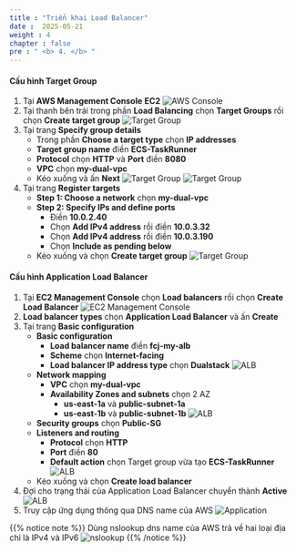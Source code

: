 ```yaml
---
title : "Triển khai Load Balancer"
date :  2025-05-21 
weight : 4
chapter : false
pre : " <b> 4. </b> "
---
```


#### Cấu hình Target Group
1. Tại **AWS Management Console** **EC2**
    ![AWS Console](/images/4-Setup-Application-Load-Balancer/0001-AWSConsole.png)
2. Tại thanh bên trái trong phần **Load Balancing** chọn **Target Groups** rồi chọn **Create target group**
    ![Target Group](/images/4-Setup-Application-Load-Balancer/0002-CreateTargetGroup.png)
3. Tại trang **Specify group details**
    - Trong phần **Choose a target type** chọn **IP addresses**
    - **Target group name** điền **ECS-TaskRunner**
    - **Protocol** chọn **HTTP** và **Port** điền **8080**
    - **VPC** chọn **my-dual-vpc**
    - Kéo xuống và ấn **Next**
    ![Target Group](/images/4-Setup-Application-Load-Balancer/0003-CreateTargetGroup.png)
    ![Target Group](/images/4-Setup-Application-Load-Balancer/0004-CreateTargetGroup.png)
4. Tại trang **Register targets** 
    - **Step 1: Choose a network** chọn **my-dual-vpc**
    - **Step 2: Specify IPs and define ports**
      - Điền **10.0.2.40**
      - Chọn **Add IPv4 address** rồi điền **10.0.3.32**
      - Chọn **Add IPv4 address** rồi điền **10.0.3.190**
      - Chọn **Include as pending below**
    - Kéo xuống và chọn **Create target group**
    ![Target Group](/images/4-Setup-Application-Load-Balancer/0005-CreateTargetGroup.png)
#### Cấu hình Application Load Balancer
1. Tại **EC2 Management Console** chọn **Load balancers** rồi chọn **Create Load Balancer**
    ![EC2 Management Console](/images/4-Setup-Application-Load-Balancer/0006-LoadBalancer.png)
2. **Load balancer types** chọn **Application Load Balancer** và ấn **Create**
3. Tại trang **Basic configuration**
    - **Basic configuration**
      - **Load balancer name** điền **fcj-my-alb**
      - **Scheme** chọn **Internet-facing**
      - **Load balancer IP address type** chọn **Dualstack**
    ![ALB](/images/4-Setup-Application-Load-Balancer/0007-ALB.png)
    - **Network mapping**
      - **VPC** chọn **my-dual-vpc**
      - **Availability Zones and subnets** chọn 2 AZ 
        - **us-east-1a** và **public-subnet-1a**  
        - **us-east-1b** và **public-subnet-1b**
    ![ALB](/images/4-Setup-Application-Load-Balancer/0008-ALB.png)
    - **Security groups** chọn **Public-SG**
    - **Listeners and routing** 
      - **Protocol** chọn **HTTP** 
      - **Port** điền **80**
      - **Default action** chọn Target group vừa tạo **ECS-TaskRunner**
    ![ALB](/images/4-Setup-Application-Load-Balancer/0009-ALB.png)
    - Kéo xuống và chọn **Create load balancer**
4. Đợi cho trạng thái của Application Load Balancer chuyển thành **Active**
    ![ALB](/images/4-Setup-Application-Load-Balancer/0010-ALBStatus.png)
5. Truy cập ứng dụng thông qua DNS name của AWS 
    ![Application](/images/4-Setup-Application-Load-Balancer/0011-App.png)

{{% notice note %}}
Dùng nslookup dns name của AWS trả về hai loại địa chỉ là IPv4 và IPv6
    ![nslookup](/images/4-Setup-Application-Load-Balancer/0012-nslookup.png)
{{% /notice %}}
